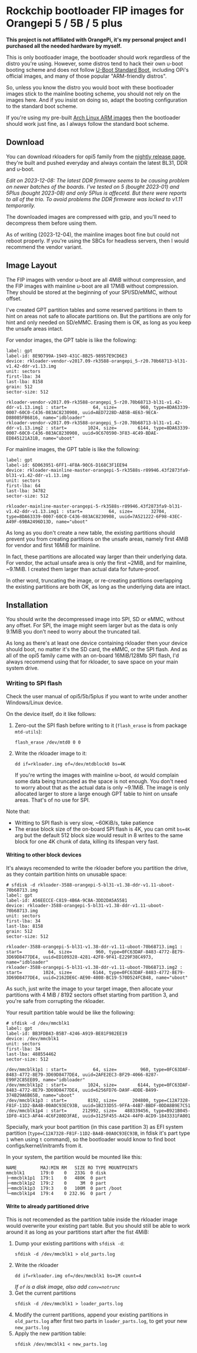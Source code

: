 # Rockchip bootloader FIP images for Orangepi 5 / 5B / 5 plus

**This project is not affiliated with OrangePi, it's my personal project and I purchased all the needed hardware by myself.**

This is only bootloader image, the bootloader should work regardless of the distro you're using. However, some distros tend to hack their own u-boot booting scheme and does not follow [U-Boot Standard Boot](https://docs.u-boot.org/en/latest/develop/bootstd.html), including OPi's official images, and many of those popular "ARM-friendly distros". 

So, unless you know the distro you would boot with these bootloader images stick to the mainline booting scheme, you should not rely on the images here. And if you insist on doing so, adapt the booting configuration to the standard boot scheme.

If you're using my pre-built [Arch Linux ARM images](https://github.com/7Ji/orangepi5-archlinuxarm) then the bootloader should work just fine, as I always follow the standard boot scheme.

## Download

You can download rkloaders for opi5 family from the [nightly release page](https://github.com/7Ji/orangepi5-rkloader/releases/tag/nightly), they're built and pushed everyday and always contain the latest BL31, DDR and u-boot.

_Edit on 2023-12-08: The latest DDR firmware seems to be causing problem on newer batches of the boards. I've tested on 5 (bought 2023-01) and 5Plus (bought 2023-08) and only 5Plus is affecetd. But there were reports to all of the trio. To avoid problems the DDR firmware was locked to v1.11 temporarily._

The downloaded images are compressed with gzip, and you'll need to decompress them before using them.

As of writing (2023-12-04), the mainline images boot fine but could not reboot properly. If you're using the SBCs for headless servers, then I would recommend the vendor variant.

## Image Layout
The FIP images with vendor u-boot are all 4MiB without compression, and the FIP images with mainline u-boot are all 17MiB without compression. They should be stored at the beginning of your SPI/SD/eMMC, without offset.

I've created GPT partition tables and some reserved partitions in them to hint on areas not safe to allocate partitions on. But the partitions are only for hint and only needed on SD/eMMC. Erasing them is OK, as long as you keep the unsafe areas intact.

For vendor images, the GPT table is like the following:
```
label: gpt
label-id: 8E9D799A-1949-431C-8B25-98957E9CD6E3
device: rkloader-vendor-v2017.09-rk3588-orangepi_5-r20.70b68713-bl31-v1.42-ddr-v1.13.img
unit: sectors
first-lba: 34
last-lba: 8158
grain: 512
sector-size: 512

rkloader-vendor-v2017.09-rk3588-orangepi_5-r20.70b68713-bl31-v1.42-ddr-v1.13.img1 : start=          64, size=         960, type=8DA63339-0007-60C0-C436-083AC8230908, uuid=AED7228D-AB5B-4E63-9ECA-D88085FB6816, name="idbloader"
rkloader-vendor-v2017.09-rk3588-orangepi_5-r20.70b68713-bl31-v1.42-ddr-v1.13.img2 : start=        1024, size=        6144, type=8DA63339-0007-60C0-C436-083AC8230908, uuid=9C670590-3F83-4C49-BDAE-ED845121A31B, name="uboot"
```
For mainline images, the GPT table is like the following:
```
label: gpt
label-id: 6D063951-6FF1-4F8A-90C6-D168C3F1EE94
device: rkloader-mainline-master-orangepi-5-rk3588s-r89946.43f2873fa9-bl31-v1.42-ddr-v1.13.img
unit: sectors
first-lba: 64
last-lba: 34782
sector-size: 512

rkloader-mainline-master-orangepi-5-rk3588s-r89946.43f2873fa9-bl31-v1.42-ddr-v1.13.img1 : start=          64, size=       32704, type=8DA63339-0007-60C0-C436-083AC8230908, uuid=7A521222-6F98-43EC-A49F-69BA2496D13D, name="uboot"
```
As long as you don't create a new table, the existing partitions should prevent you from creating partitions on the unsafe areas, namely first 4MiB for vendor and first 16MiB for mainline.

In fact, these partitions are allocated way larger than their underlying data. For vendor, the actual unsafe area is only the first ~2MiB, and for mainline, ~9.1MiB. I created them larger than actual data for future-proof. 

In other word, truncating the image, or re-creating partitions overlapping the existing partitions are both OK, as long as the underlying data are intact.

## Installation

You should write the decompressed image into SPI, SD or eMMC, without any offset. For SPI, the image might seem larger but as the data is only 9.1MiB you don't need to worry about the truncated tail.

As long as there's at least one device containing rkloader then your device should boot, no matter it's the SD card, the eMMC, or the SPI flash. And as all of the opi5 family came with an on-board 16MiB/128Mb SPI flash, I'd always recommend using that for rkloader, to save space on your main system drive.

### Writing to SPI flash
Check the user manual of opi5/5b/5plus if you want to write under another Windows/Linux device.

On the device itself, do it like follows:
 1. Zero-out the SPI flash before writing to it (`flash_erase` is from package `mtd-utils`):
    ```
    flash_erase /dev/mtd0 0 0
    ```
 2. Write the rkloader image to it:
    ```
    dd if=rkloader.img of=/dev/mtdblock0 bs=4K
    ```
    If you're wrting the images with mainline u-boot, `dd` would complain some data being truncated as the space is not enough. You don't need to worry about that as the actual data is only ~9.1MiB. The image is only allocated larger to store a large enough GPT table to hint on unsafe areas. That's of no use for SPI.

Note that:
 - Writting to SPI flash is very slow, ~60KiB/s, take patience
 - The erase block size of the on-board SPI flash is 4K, you can omit `bs=4K` arg but the default 512 block size would result in 8 writes to the same block for one 4K chunk of data, killing its lifespan very fast.

#### Writing to other block devices
It's always recomended to write the rkloader before you partition the drive, as they contain partition hints on unusable space:
```
# sfdisk -d rkloader-3588-orangepi-5-bl31-v1.38-ddr-v1.11-uboot-70b68713.img
label: gpt
label-id: A56EECCE-C819-4B6A-9C8A-3DD2DA5A5581
device: rkloader-3588-orangepi-5-bl31-v1.38-ddr-v1.11-uboot-70b68713.img
unit: sectors
first-lba: 34
last-lba: 8158
grain: 512
sector-size: 512

rkloader-3588-orangepi-5-bl31-v1.38-ddr-v1.11-uboot-70b68713.img1 : start=          64, size=         960, type=0FC63DAF-8483-4772-8E79-3D69D8477DE4, uuid=ED109328-4281-42F8-9F41-E229F38C4973, name="idbloader"
rkloader-3588-orangepi-5-bl31-v1.38-ddr-v1.11-uboot-70b68713.img2 : start=        1024, size=        6144, type=0FC63DAF-8483-4772-8E79-3D69D8477DE4, uuid=2162DE6C-AE90-4808-BC19-570D524FCB48, name="uboot"
```
As such, just write the image to your target image, then allocate your partitions with 4 MiB / 8192 sectors offset starting from partition 3, and you're safe from corrupting the rkloader.

Your result partition table would be like the following:
```
# sfdisk -d /dev/mmcblk1
label: gpt
label-id: BB3FDB43-B5B7-4246-A919-BE81F982EE19
device: /dev/mmcblk1
unit: sectors
first-lba: 34
last-lba: 488554462
sector-size: 512

/dev/mmcblk1p1 : start=          64, size=         960, type=0FC63DAF-8483-4772-8E79-3D69D8477DE4, uuid=2AFE2EC3-BF29-4066-8287-E99F2C85EE09, name="idbloader"
/dev/mmcblk1p2 : start=        1024, size=        6144, type=0FC63DAF-8483-4772-8E79-3D69D8477DE4, uuid=6256FD76-DA9F-4DDE-B499-374B29A6B65B, name="uboot"
/dev/mmcblk1p3 : start=        8192, size=      204800, type=C12A7328-F81F-11D2-BA4B-00A0C93EC93B, uuid=1B233D55-9FFA-44B7-BBDF-0DDA8B9E7C51
/dev/mmcblk1p4 : start=      212992, size=   488339456, type=B921B045-1DF0-41C3-AF44-4C6F280D3FAE, uuid=3125F455-A424-44F0-ACD9-1843331FA001
```
Specially, mark your boot partition (in this case partition 3) as EFI system partition (`type=C12A7328-F81F-11D2-BA4B-00A0C93EC93B`, in fdisk it's part type `1` when using `t` command), so the bootloader would know to find boot configs/kernel/initramfs from it. 

In your system, the partition would be mounted like this:
```
NAME         MAJ:MIN RM   SIZE RO TYPE MOUNTPOINTS
mmcblk1      179:0    0   233G  0 disk 
├─mmcblk1p1  179:1    0   480K  0 part 
├─mmcblk1p2  179:2    0     3M  0 part 
├─mmcblk1p3  179:3    0   100M  0 part /boot
└─mmcblk1p4  179:4    0 232.9G  0 part /
```

#### Write to already partitioned drive
This is not recomended as the partition table inside the rkloader image would overwrite your existing part table. But you should still be able to work around it as long as your partitions start after the fist 4MiB:
 1. Dump your existing partitions with `sfdisk -d`:
    ```
    sfdisk -d /dev/mmcblk1 > old_parts.log
    ```
 2. Write the rkloader
    ```
    dd if=rkloader.img of=/dev/mmcblk1 bs=1M count=4
    ```
    _If `of` is a disk image, also add `conv=notrunc`_
 3. Get the current partitions
    ```
    sfdisk -d /dev/mmcblk1 > loader_parts.log
    ```
 4. Modify the current partitions, append your existing partitions in `old_parts.log` after first two parts in `loader_parts.log`, to get your new `new_parts.log`
 5. Apply the new partition table:
    ```
    sfdisk /dev/mmcblk1 < new_parts.log
    ```
